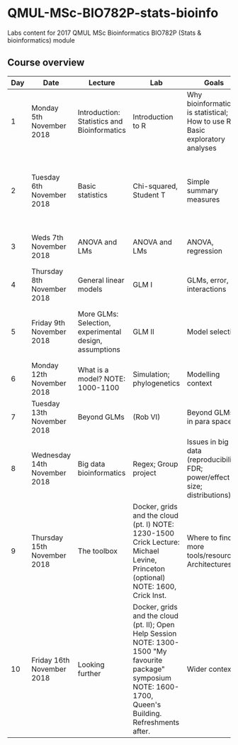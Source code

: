 # QMUL-MSc-BIO782P-stats-bioinfo
Labs content for 2017 QMUL MSc Bioinformatics BIO782P (Stats &amp; bioinformatics) module

## Course overview

Day | Date | Lecture | Lab | Goals | Assessment
--- | ---- | ------- | --- | ----- | ----------
1  | Monday 5th November 2018  | Introduction: Statistics and Bioinformatics  | Introduction to R  | Why bioinformatics is statistical; How to use R; Basic exploratory analyses  | (CWK1 5%) Simply plot data
2  | Tuesday 6th November 2018  | Basic statistics  | Chi-squared, Student T  | Simple summary measures  | (CWK1 5%) Mean; median; contingency tables; difference statistics and Cis
3  | Weds 7th November 2018  | ANOVA and LMs  | ANOVA and LMs  | ANOVA, regression  | (CWK1 20%) Anova, regression
4  | Thursday 8th November 2018  | General linear models  | GLM I  | GLMs, error, interactions  | (CWK1 20%) GLMs
5  | Friday 9th November 2018  | More GLMs: Selection, experimental design, assumptions  | GLM II  | Model selection  | (CWK1 50%) Appropriate selection, main assessment
6  | Monday 12th November 2018  | What is a model? NOTE: 1000-1100  | Simulation; phylogenetics  | Modelling context  | (CWK2 50%) Simulation
7  | Tuesday 13th November 2018  | Beyond GLMs  | (Rob VI)  | Beyond GLMs in para space  | None
8  | Wednesday 14th November 2018  | Big data bioinformatics | Regex; Group project | Issues in big data (reproducibility; FDR; power/effect size; distributions)  | None
9  | Thursday 15th November 2018  | The toolbox  | Docker, grids and the cloud (pt. I) NOTE: 1230-1500 Crick Lecture: Michael Levine, Princeton (optional) NOTE: 1600, Crick Inst. | Where to find more tools/resources. Architectures  | (CWK2 50%) Dockerfile
10  | Friday 16th November 2018  | Looking further  | Docker, grids and the cloud (pt. II); Open Help Session NOTE: 1300-1500 "My favourite package" symposium NOTE: 1600-1700, Queen's Building. Refreshments after.  | Wider context  | None


<!-- old course schedule -->
<!--
Day | Date | Lecture | Lab | Goals | Assessment
--- | ---- | ------- | --- | ----- | ----------
1 | Monday 6th November 2017 | Introduction: Statistics and Bioinformatics | Introduction to R | Why bioinformatics is statistical; How to use R; Basic exploratory analyses | Simply plot data
2 | Tuesday 7th November 2017 | Basic statistics | Chi-squared, Student T | Simple summary measures | Mean; median; contingency tables; difference statistics and Cis
3 | Weds 8th November 2017 | ANOVA and LMs | ANOVA and LMs | ANOVA, regression | Anova, regression
4 | Thursday 9th November 2017 | General linear models | GLM I | GLMs, error, interactions | GLMs
5 | Friday 10th November 2017 | More GLMs: Selection, experimental design, assumptions | GLM II | Model selection | Appropriate selection, main assessment
6 | Monday 13th November 2017 | What is a model? | Simulation; phylogenetics | Modelling context | Simulation
7 | Tuesday 14th November 2017 | Beyond GLMs | (Rob VI) | Beyond GLMs in para space | None
8 | Wednesday 15th November 2017 | Big data bioinformatics | Regex; Group project | Issues in big data (reproducibility; FDR; power/effect size; distributions) | Group project (low weighting)
9 | Thursday 16th November 2017 | The toolbox | Docker, grids and the cloud | Where to find more tools/resources. Architectures | Dockerfile
10 | Friday 17th November 2017 | Looking further | My favourite package' symposium | Wider context | None
-->
